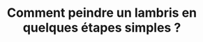 ---
  template: 0
  type: "0"
  titre: "Comment peindre un lambris en quelques étapes simples ?"
  titreMEA: "peindre un lambris"
  surTitre: ""
  tempsLecture: ""
  libelleType: "Article"
  url: "/c/magazine/inspirations-tendances/comment-peindre-un-lambris-en-quelques-étapes-simples"
  thematiques: "Travaux,Rénovation,Déco"
  piecesHabitation: "Chambre,Salon,Combles,Entrée,Bureau"
  produits: ""
  sujets: ""
  tags: ""
  visuelMea: null
  visuelDesktop: 
    url: "/img/contrib/30ed7cf663804f49/peindre lambris.jpg"
    alt: "peindre un lambris"
  visuelMobile: null
  title: "Comment peindre un lambris en quelques étapes simples ?"
  permalink: "articles//c/magazine/inspirations-tendances/comment-peindre-un-lambris-en-quelques-étapes-simples"
  layout: "post"
  lang: "fr-fr"
---